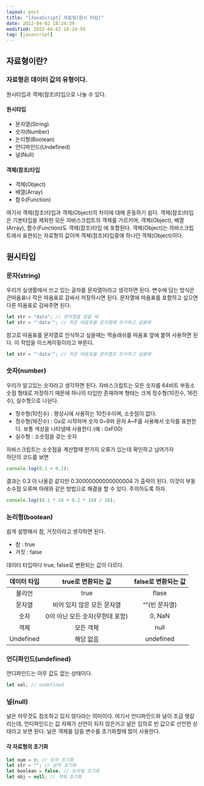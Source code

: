 ```yaml
---
layout: post
title: "[JavaScript] 자료형(원시 타입)"
date: 2022-04-02 18:24:59
modified: 2022-04-02 18:24:59
tag: [javascript]
---
```


## 자료형이란?

### 자료형은 데이터 값의 유형이다.

원시타입과 객체(참조)타입으로 나눌 수 있다.

#### 원시타입

- 문자열(String)
- 숫자(Number)
- 논리형(Boolean)
- 언디파인드(Undefined)
- 널(Null)

#### 객체(참조)타입

- 객체(Object)
- 배열(Array)
- 함수(Function)

여기서 객체(참조)타입과 객체(Object)의 차이에 대해 혼동하기 쉽다. 객체(참조)타입은 기본타입을 제외한 모든 자바스크립트의 객체를 가르키며, 객체(Object), 배열(Array), 함수(Function)도 객체(참조)타입 에 포함된다. 객체(Object)는 자바스크립트에서 표현되는 자료형의 값이며 객체(참조)타입중에 하나인 객체(Object)이다.

## 원시타입

### 문자(string)

우리가 실생활에서 쓰고 있는 글자를 문자열이라고 생각하면 된다. 변수에 담는 방식은 큰따옴표나 작은 따옴표로 감싸서 저장하시면 된다. 문자열에 따옴표를 포함하고 싶으면 다른 따옴표로 감싸주면 된다.

```javascript
let str = "data"; // 문자열을 담을 때
let str = "'data'"; // 작은 따옴표를 문자열에 추가하고 싶을때
```

참고로 따옴표를 문자열로 인식하고 싶을때는 역슬래쉬를 따옴표 앞에 붙여 사용하면 된다. 이 작업을 이스케이핑이라고 부른다.

```javascript
let str = "'data'"; // 작은 따옴표를 문자열로 인식하고 싶을때
```

### 숫자(number)

우리가 알고있는 숫자라고 생각하면 된다. 자바스크립트는 모든 숫자를 64비트 부동소숫점 형태로 저장하기 때문에 하나의 타입만 존재하며 형태는 크게 정수형(10진수, 16진수), 실수형으로 나뉜다.

- 정수형(10진수) : 평상시에 사용하는 10진수이며, 소숫점이 없다.
- 정수형(16진수) : Ox로 시작하며 숫자 0~9와 문자 A~F를 사용해서 숫자를 표현한다. 보통 색상을 나타낼때 사용한다.(예 : 0xF00)
- 실수형 : 소숫점을 갖는 숫자

자바스크립트는 소숫점을 계산할때 한가지 오류가 있는데 확인하고 넘어가자  
하단의 코드를 보면

```javascript
console.log(0.1 + 0.2);
```

결과는 0.3 이 나올겉 같지만 0.30000000000000004 가 출력이 된다. 이것이 부동소수점 오류며 아래와 같은 방법으로 해결을 할 수 있다. 주의하도록 하자.

```javascript
console.log((0.1 * 10 + 0.2 * 10) / 10);
```

### 논리형(boolean)

쉽게 설명해서 참, 거짓이라고 생각하면 된다.

- 참 : true
- 거짓 : false

데이터 타입마다 true, false로 변환되는 값이 다르다.

| 데이터 타입 |       true로 변환되는 값        | false로 변환되는 값 |
| :---------: | :-----------------------------: | :-----------------: |
|   불리언    |              true               |        flase        |
|   문자열    |   비어 있지 않은 모든 문자열    |    “”(빈 문자열)    |
|    숫자     | 0이 아닌 모든 숫자(무한대 포함) |       0, NaN        |
|    객체     |            모든 객체            |        null         |
|  Undefined  |            해당 없음            |      undefined      |

### 언디파인드(undefined)

언디파인드는 아무 값도 없는 상태이다.

```javascript
let val; // undefined
```

### 널(null)

널은 아무것도 참조하고 있지 않다라는 의미이다. 여기서 언디파인드와 널이 조금 헷갈리는데, 언디파인드는 값 자체가 선언이 되지 않은거고 널은 임의로 빈 값으로 선언한 상태라고 보면 된다. 널은 객체를 담을 변수를 초기화할때 많이 사용한다.

#### 각 자료형의 초기화

```javascript
let num = 0; // 숫자 초기화
let str = ""; // 문자 초기화
let boolean = false; // 논리형 초기화
let obj = null; // 객체 초기화
```

